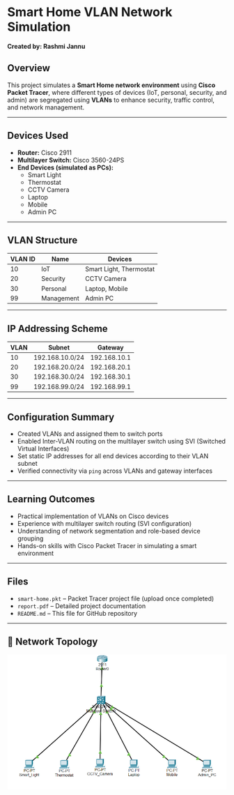 # Smart Home VLAN Network Simulation  
**Created by: Rashmi Jannu**

##  Overview
This project simulates a **Smart Home network environment** using **Cisco Packet Tracer**, where different types of devices (IoT, personal, security, and admin) are segregated using **VLANs** to enhance security, traffic control, and network management.

---

##  Devices Used
- **Router:** Cisco 2911  
- **Multilayer Switch:** Cisco 3560-24PS  
- **End Devices (simulated as PCs):**
  - Smart Light
  - Thermostat
  - CCTV Camera
  - Laptop
  - Mobile
  - Admin PC

---

##  VLAN Structure
| VLAN ID | Name         | Devices                 |
|---------|--------------|--------------------------|
| 10      | IoT          | Smart Light, Thermostat  |
| 20      | Security     | CCTV Camera              |
| 30      | Personal     | Laptop, Mobile           |
| 99      | Management   | Admin PC                 |

---

##  IP Addressing Scheme
| VLAN | Subnet             | Gateway         |
|------|--------------------|-----------------|
| 10   | 192.168.10.0/24    | 192.168.10.1    |
| 20   | 192.168.20.0/24    | 192.168.20.1    |
| 30   | 192.168.30.0/24    | 192.168.30.1    |
| 99   | 192.168.99.0/24    | 192.168.99.1    |

---

##  Configuration Summary
- Created VLANs and assigned them to switch ports
- Enabled Inter-VLAN routing on the multilayer switch using SVI (Switched Virtual Interfaces)
- Set static IP addresses for all end devices according to their VLAN subnet
- Verified connectivity via `ping` across VLANs and gateway interfaces

---

##  Learning Outcomes
- Practical implementation of VLANs on Cisco devices
- Experience with multilayer switch routing (SVI configuration)
- Understanding of network segmentation and role-based device grouping
- Hands-on skills with Cisco Packet Tracer in simulating a smart environment

---

##  Files
- `smart-home.pkt` – Packet Tracer project file (upload once completed)
- `report.pdf` – Detailed project documentation  
- `README.md` – This file for GitHub repository

---

## 📸 Network Topology
![Smart Home VLAN Network Diagram](A_network_diagram_of_a_smart_home_VLAN_network_sim.png)


